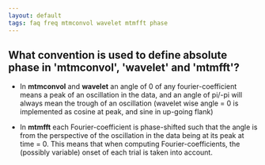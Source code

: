 ```yaml
---
layout: default
tags: faq freq mtmconvol wavelet mtmfft phase
---
```


## What convention is used to define absolute phase in 'mtmconvol', 'wavelet' and 'mtmfft'?



*  In **mtmconvol** and **wavelet** an angle of 0 of any fourier-coefficient means a peak of an oscillation in the data, and an angle of pi/-pi will always mean the trough of an oscillation (wavelet wise angle = 0 is implemented as cosine at peak, and sine in up-going flank)

*  In **mtmfft** each Fourier-coefficient is phase-shifted such that the angle is from the perspective of the oscillation in the data being at its peak at time = 0. This means that when computing Fourier-coefficients, the (possibly variable) onset of each trial is taken into account.
